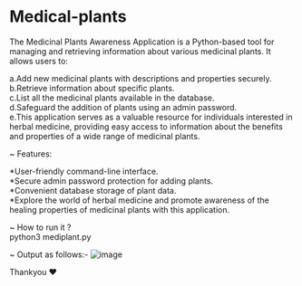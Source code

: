 # Medical-plants
The Medicinal Plants Awareness Application is a Python-based tool for managing and retrieving information about various medicinal plants. It allows users to: </br>

a.Add new medicinal plants with descriptions and properties securely. </br>
b.Retrieve information about specific plants. </br>
c.List all the medicinal plants available in the database. </br>
d.Safeguard the addition of plants using an admin password. </br>
e.This application serves as a valuable resource for individuals interested in herbal medicine, providing easy access to information about the benefits and properties of a wide range of medicinal plants. </br>

~ Features: </br>

*User-friendly command-line interface. </br>
*Secure admin password protection for adding plants. </br>
*Convenient database storage of plant data. </br>
*Explore the world of herbal medicine and promote awareness of the healing properties of medicinal plants with this application. </br>

~ How to run it ? </br>
         python3 mediplant.py 
                    

~ Output as follows:-
![image](https://github.com/1cYinfinity/Medical-plants/assets/55952519/87e9b70a-17a7-433d-bee4-8e2ddd238774)


Thankyou ❤️
